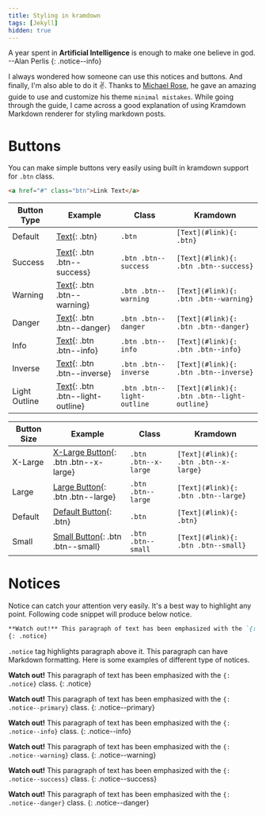 ```yaml
---
title: Styling in kramdown
tags: [Jekyll]
hidden: true
---
```


A year spent in **Artificial Intelligence** is enough to make one believe in god. --Alan Perlis
{: .notice--info}

I always wondered how someone can use this notices and buttons. And finally, I'm also able to do it :v:. 
Thanks to [Michael Rose](https://mademistakes.com/), he gave an amazing guide to use and customize his theme `minimal mistakes`.
While going through the guide, I came across a good explanation of using Kramdown Markdown renderer for styling 
markdown posts.

# Buttons
You can make simple buttons very easily using built in kramdown support for `.btn` class.

```html
<a href="#" class="btn">Link Text</a>
```

| Button Type   | Example | Class | Kramdown |
| ------        | ------- | ----- | ------- |
| Default       | [Text](#link){: .btn} | `.btn` | `[Text](#link){: .btn}` |
| Success       | [Text](#link){: .btn .btn--success} | `.btn .btn--success` | `[Text](#link){: .btn .btn--success}` |
| Warning       | [Text](#link){: .btn .btn--warning} | `.btn .btn--warning` | `[Text](#link){: .btn .btn--warning}` |
| Danger        | [Text](#link){: .btn .btn--danger} | `.btn .btn--danger` | `[Text](#link){: .btn .btn--danger}` |
| Info          | [Text](#link){: .btn .btn--info} | `.btn .btn--info` | `[Text](#link){: .btn .btn--info}` |
| Inverse       | [Text](#link){: .btn .btn--inverse} | `.btn .btn--inverse` | `[Text](#link){: .btn .btn--inverse}` |
| Light Outline | [Text](#link){: .btn .btn--light-outline} | `.btn .btn--light-outline` | `[Text](#link){: .btn .btn--light-outline}` |

| Button Size | Example | Class | Kramdown |
| ----------- | ------- | ----- | -------- |
| X-Large     | [X-Large Button](#){: .btn .btn--x-large} | `.btn .btn--x-large` | `[Text](#link){: .btn .btn--x-large}` |
| Large       | [Large Button](#){: .btn .btn--large} | `.btn .btn--large` | `[Text](#link){: .btn .btn--large}` |
| Default     | [Default Button](#){: .btn} | `.btn` | `[Text](#link){: .btn}` |
| Small       | [Small Button](#){: .btn .btn--small} | `.btn .btn--small` | `[Text](#link){: .btn .btn--small}` |

# Notices
Notice can catch your attention very easily. It's a best way to highlight any point.
Following code snippet will produce below notice.
```markdown
**Watch out!** This paragraph of text has been emphasized with the `{: .notice}` class.
{: .notice}
```
`.notice` tag highlights paragraph above it. This paragraph can have Markdown formatting.
Here is some examples of different type of notices.  

**Watch out!** This paragraph of text has been emphasized with the `{: .notice}` class.
{: .notice}

**Watch out!** This paragraph of text has been emphasized with the `{: .notice--primary}` class.
{: .notice--primary}

**Watch out!** This paragraph of text has been emphasized with the `{: .notice--info}` class.
{: .notice--info}

**Watch out!** This paragraph of text has been emphasized with the `{: .notice--warning}` class.
{: .notice--warning}

**Watch out!** This paragraph of text has been emphasized with the `{: .notice--success}` class.
{: .notice--success}

**Watch out!** This paragraph of text has been emphasized with the `{: .notice--danger}` class.
{: .notice--danger}